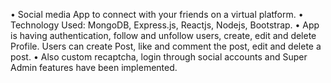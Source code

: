 •	Social media App to connect with your friends on a virtual platform. 
•	Technology Used: MongoDB, Express.js, Reactjs, Nodejs, Bootstrap.
•	App is having  authentication, follow and unfollow users, create, edit and delete Profile. Users can create Post, like and comment the post, edit and delete a post. 
•	Also custom recaptcha, login through social accounts and Super Admin features have been implemented.

